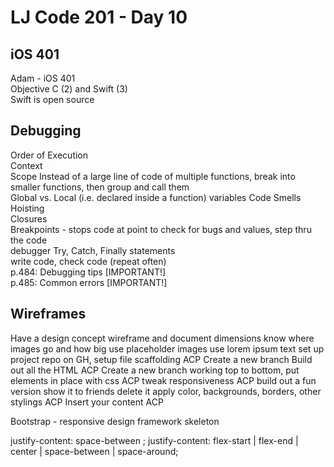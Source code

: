 # LJ Code 201 - Day 10

## iOS 401
Adam - iOS 401  
Objective C (2) and Swift (3)  
Swift is open source  

## Debugging
Order of Execution  
Context  
Scope
Instead of a large line of code of multiple functions, break into smaller functions, then group and call them  
Global vs. Local (i.e. declared inside a function) variables
Code Smells  
Hoisting  
Closures  
Breakpoints - stops code at point to check for bugs and values, step thru the code  
debugger 
Try, Catch, Finally statements  
write code, check code (repeat often)  
p.484: Debugging tips [IMPORTANT!]  
p.485: Common errors [IMPORTANT!]  

## Wireframes

Have a design concept
wireframe and document dimensions
know where images go and how big
use placeholder images
use lorem ipsum text
set up project repo on GH, setup file scaffolding
ACP
Create a new branch
Build out all the HTML
ACP
Create a new branch
working top to bottom, put elements in place with css
ACP
tweak responsiveness 
ACP
build out a fun version
show it to friends
delete it
apply color, backgrounds, borders, other stylings
ACP
Insert your content
ACP

Bootstrap - responsive design framework
skeleton

justify-content: space-between ;
justify-content: flex-start | flex-end | center | space-between | space-around;
